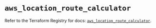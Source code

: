 # `aws_location_route_calculator`

Refer to the Terraform Registry for docs: [`aws_location_route_calculator`](https://registry.terraform.io/providers/hashicorp/aws/4.67.0/docs/resources/location_route_calculator).
